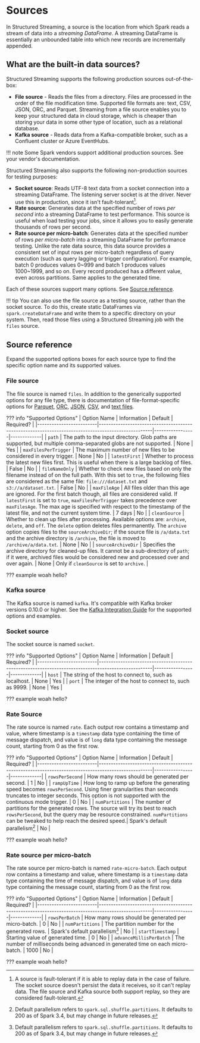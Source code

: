 # Sources

In Structured Streaming, a source is the location from which Spark reads a stream of data into a _streaming DataFrame_. A streaming DataFrame is essentially an unbounded table into which new records are incrementally appended.

## What are the built-in data sources?

Structured Streaming supports the following production sources out-of-the-box:

- **File source** - Reads the files from a directory. Files are processed in the order of the file modification time. Supported file formats are: text, CSV, JSON, ORC, and Parquet. Streaming from a file source enables you to keep your structured data in cloud storage, which is cheaper than storing your data in some other type of location, such as a relational database.
- **Kafka source** - Reads data from a Kafka-compatible broker, such as a Confluent cluster or Azure EventHubs.

!!! note
    Some Spark vendors support additional production sources. See your vendor's documentation.

Structured Streaming also supports the following non-production sources for testing purposes:

- **Socket source**: Reads UTF-8 text data from a socket connection into a streaming DataFrame. The listening server socket is at the driver. Never use this in production, since it isn't fault-tolerant[^1].
- **Rate source**: Generates data at the specified number of rows _per second_ into a streaming DataFrame to test performance. This source is useful when load testing your jobs, since it allows you to easily generate thousands of rows per second.
- **Rate source per micro-batch**: Generates data at the specified number of rows _per micro-batch_ into a streaming DataFrame for performance testing. Unlike the rate data source, this data source provides a consistent set of input rows per micro-batch regardless of query execution (such as query lagging or trigger configuration). For example, batch 0 produces values 0~999 and batch 1 produces values 1000~1999, and so on. Every record produced has a different value, even across partitions. Same applies to the generated time.

[^1]:
    A source is fault-tolerant if it is able to replay data in the case of failure. The socket source doesn't persist the data it receives, so it can't replay data. The file source and Kafka source both support replay, so they are considered fault-tolerant.

Each of these sources support many options. See [Source reference](#source-reference). 

<!-- TODO(neil): Link an example here. -->
!!! tip
    You can also use the file source as a testing source, rather than the socket source. To do this, create static DataFrames via `spark.createDataFrame` and write them to a specific directory on your system. Then, read those files using a Structured Streaming job with the `files` source.

## Source reference

Expand the supported options boxes for each source type to find the specific option name and its supported values.

### File source

The file source is named `files`. In addition to the generically supported options for any file type, there is documentation of file-format-specific options for [Parquet](https://spark.apache.org/docs/latest/sql-data-sources-parquet.html), [ORC](https://spark.apache.org/docs/latest/sql-data-sources-orc.html), [JSON](https://spark.apache.org/docs/latest/sql-data-sources-json.html), [CSV](https://spark.apache.org/docs/latest/sql-data-sources-csv.html), and [text files](https://spark.apache.org/docs/latest/sql-data-sources-text.html).

??? info "Supported Options"
    | Option Name             | Information                                                                                        | Default         | Required?   |
    |-------------------------|----------------------------------------------------------------------------------------------------|-----------------|-------------|
    | `path`                  | The path to the input directory. Glob paths are supported, but multiple comma-separated globs are not supported.                                                           | None            | Yes         |
    | `maxFilesPerTrigger`    | The maximum number of new files to be considered in every trigger.                                     | None      | No          |
    | `latestFirst`           | Whether to process the latest new files first. This is useful when there is a large backlog of files.      | False           | No          |
    | `fileNameOnly`          | Whether to check new files based on only the filename instead of on the full path. With this set to `true`, the following files are considered as the same file: `file:///dataset.txt` and `s3://a/dataset.txt`.                                                  | False           | No          |
    | `maxFileAge`            | All files older than this age are ignored. For the first batch though, all files are considered valid. If `latestFirst` is set to `true`, `maxFilesPerTrigger` takes precedence over `maxFilesAge`. <!-- this previous sentence does not make sense to me - Neil, please review - see my edit per Slack thread-->The max age is specified with respect to the timestamp of the latest file, and not the current system time.                                                                                              | 7 days          | No |
    | `cleanSource`           | Whether to clean up files after processing. Available options are: `archive`, `delete`, and `off`. The `delete` option deletes files permanently. The `archive` option copies files to the `sourceArchiveDir`; if the source file is `/a/data.txt` and the archive directory is `/archive`, the file is moved to `/archive/a/data.txt`.                                                       | None | No |
    | `sourceArchiveDir`      | Specifies the archive directory for cleaned-up files. It cannot be a sub-directory of `path`; if it were, archived files would be considered new and processed over and over again.                 | None | Only if `cleanSource` is set to `archive`. |

??? example
    woah hello?     <!-- TODO(neil)-->

### Kafka source

The Kafka source is named `kafka`. It's compatible with Kafka broker versions 0.10.0 or higher. See the [Kafka Integration Guide](https://spark.apache.org/docs/latest/structured-streaming-kafka-integration.html) for the supported options and examples.

### Socket source

The socket source is named `socket`.

??? info "Supported Options"
    | Option Name             | Information                                                                                        | Default         | Required?   |
    |-------------------------|----------------------------------------------------------------------------------------------------|-----------------|-------------|
    | `host` | The string of the host to connect to, such as localhost. | None | Yes |
    | `port` | The integer of the host to connect to, such as 9999. | None | Yes |

??? example
    woah hello?     <!-- TODO(neil)-->

### Rate Source

The rate source is named `rate`. Each output row contains a timestamp and value, where timestamp is a `timestamp` data type containing the time of message dispatch, and value is of `long` data type containing the message count, starting from 0 as the first row.

??? info "Supported Options"
    | Option Name             | Information                                                                                        | Default         | Required?   |
    |-------------------------|----------------------------------------------------------------------------------------------------|-----------------|-------------|
    | `rowsPerSecond` | How many rows should be generated per second. | 1 | No |
    | `rampUpTime` | How long to ramp up before the generating speed becomes `rowsPerSecond`. Using finer granularities than seconds truncates to integer seconds. This option is not supported with the continuous mode trigger. | 0 | No |
    | `numPartitions` | The number of partitions for the generated rows. The source will try its best to reach `rowsPerSecond`, but the query may be resource constrained. `numPartitions` can be tweaked to help reach the desired speed.| Spark's default parallelism[^2] | No | 
    
??? example
    woah hello?     <!-- TODO(neil)-->

### Rate source per micro-batch

The rate source per micro-batch is named `rate-micro-batch`. Each output row contains a timestamp and value, where timestamp is a `timestamp` data type containing the time of message dispatch, and value is of `long` data type containing the message count, starting from 0 as the first row. 

??? info "Supported Options"
    | Option Name             | Information                                                                                        | Default         | Required?   |
    |-------------------------|----------------------------------------------------------------------------------------------------|-----------------|-------------|
    | `rowsPerBatch` |  How many rows should be generated per micro-batch. | 0 | No |
    | `numPartitions` | The partition number for the generated rows. | Spark's default parallelism[^2] | No |
    | `startTimestamp` | Starting value of generated time. | 0 | No |
    | `advanceMillisPerBatch` | The number of milliseconds being advanced in generated time on each micro-batch. | 1000 | No |

??? example
    woah hello?     <!-- TODO(neil)-->

[^2]:
    Default parallelism refers to `spark.sql.shuffle.partitions`. It defaults to 200 as of Spark 3.4, but may change in future releases.
